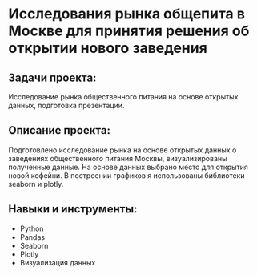 # Исследования рынка общепита в Москве для принятия решения об открытии нового заведения

## Задачи проекта:
Исследование рынка общественного питания на основе открытых данных, подготовка презентации.

## Описание проекта:
Подготовлено исследование рынка на основе открытых данных о заведениях общественного питания Москвы, 
визуализированы полученные данные. На основе данных выбрано место для открытия новой кофейни. 
В построении графиков я использованы библиотеки seaborn и plotly. 

## Навыки и инструменты:
- Python
- Pandas
- Seaborn
- Plotly
- Визуализация данных
